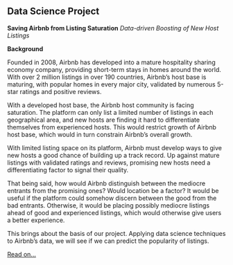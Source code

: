 ## Data Science Project

**Saving Airbnb from Listing Saturation**
_Data-driven Boosting of New Host Listings_

**Background**

Founded in 2008, Airbnb has developed into a mature hospitality sharing economy company, providing short-term stays in homes around the world. With over 2 million listings in over 190 countries, Airbnb’s host base is maturing, with popular homes in every major city, validated by numerous 5-star ratings and positive reviews.

With a developed host base, the Airbnb host community is facing saturation. The platform can only list a limited number of listings in each geographical area, and new hosts are finding it hard to differentiate themselves from experienced hosts. This would restrict growth of Airbnb host base, which would in turn constrain Airbnb’s overall growth.

With limited listing space on its platform, Airbnb must develop ways to give new hosts a good chance of building up a track record. Up against mature listings with validated ratings and reviews, promising new hosts need a differentiating factor to signal their quality.

That being said, how would Airbnb distinguish between the mediocre entrants from the promising ones? Would location be a factor? It would be useful if the platform could somehow discern between the good from the bad entrants. Otherwise, it would be placing possibly mediocre listings ahead of good and experienced listings, which would otherwise give users a better experience.

This brings about the basis of our project. Applying data science techniques to Airbnb’s data, we will see if we can predict the popularity of listings.

[Read on...](http://tonyktan.com/public/homepage/dat-airbnb.html)